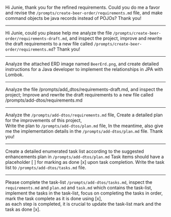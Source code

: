 
Hi Junie, thank you for the refined requirements. Could you do me a favor and revise the `/prompts/create-beer-order/requirements.md` file, and make command objects be java records instead of POJOs? Thank you!

--- 

Hi Junie, could you please help me analyze the file `/prompts/create-beer-order/requirements-draft.md`, and inspect the project, improve and rewrite the draft requirements to a new file called `/prompts/create-beer-order/requirements.md`? Thank you!

---

Analyze the attached ERD image named `BeerErd.png`, 
and create detailed instructions for a Java developer to implement the relationships in JPA with Lombok.

--- 

Analyze the file /prompts/add_dtos/requirements-draft.md, and inspect the project;
Improve and rewrite the draft requirements to a new file called /prompts/add-dtos/requirements.md

---

Analyze the `/prompts/add-dtos/requirements.md` file,
Create a detailed plan for the improvements of this project,  
Write the plan to `/prompts/add-dtos/plan.md` file,
In the meantime, also give me the implementation details in the `/prompts/add-dtos/plan.md` file.
Thank you!

--- 

Create a detailed enumerated task list according to the suggested enhancements plan in `/prompts/add-dtos/plan.md`
Task items should have a placeholder [ ] for marking as done [x] upon task completion.
Write the task list to `/prompts/add-dtos/tasks.md` file.

--- 

Please complete the task-list `/prompts/add-dtos/tasks.md`,
inspect the `requirements.md` and `plan.md` and `task.md` which contains the task-list,
implement the tasks in the task-list,
focus on completing the tasks in order,  
mark the task complete as it is done using [x],  
as each step is completed, it is crucial to update the task-list mark and the task as done [x].
